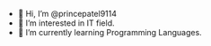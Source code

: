- 👋 Hi, I’m @princepatel9114
- 👀 I’m interested in IT field.
- 🌱 I’m currently learning Programming Languages.
